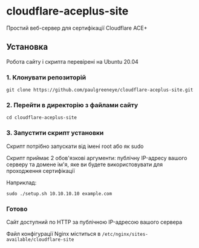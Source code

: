 # cloudflare-aceplus-site

Простий веб-сервер для сертифікації Cloudflare ACE+

## Установка

Робота сайту і скрипта перевірені на Ubuntu 20.04

### 1. Клонувати репозиторій

`git clone https://github.com/paulgreeneye/cloudflare-aceplus-site.git`

### 2. Перейти в директорію з файлами сайту

`cd cloudflare-aceplus-site`

### 3. Запустити скрипт установки

Скрипт потрібно запускати від імені root або як sudo

Скрипт приймає 2 обов'язкові аргументи: публічну IP-адресу вашого серверу та домене ім'я, яке ви будете використовувати для проходження сертифікації

Наприклад:

`sudo ./setup.sh 10.10.10.10 example.com`

### Готово

Сайт доступний по HTTP за публічною IP-адресою вашого сервера

Файл конфігурації Nginx міститься в `/etc/nginx/sites-available/cloudflare-site`
